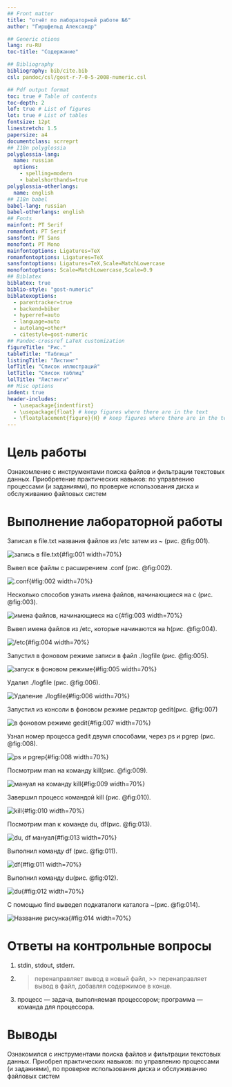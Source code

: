 ```yaml
---
## Front matter
title: "отчёт по лабораторной работе №6"
author: "Гиршфельд Александр"

## Generic otions
lang: ru-RU
toc-title: "Содержание"

## Bibliography
bibliography: bib/cite.bib
csl: pandoc/csl/gost-r-7-0-5-2008-numeric.csl

## Pdf output format
toc: true # Table of contents
toc-depth: 2
lof: true # List of figures
lot: true # List of tables
fontsize: 12pt
linestretch: 1.5
papersize: a4
documentclass: scrreprt
## I18n polyglossia
polyglossia-lang:
  name: russian
  options:
	- spelling=modern
	- babelshorthands=true
polyglossia-otherlangs:
  name: english
## I18n babel
babel-lang: russian
babel-otherlangs: english
## Fonts
mainfont: PT Serif
romanfont: PT Serif
sansfont: PT Sans
monofont: PT Mono
mainfontoptions: Ligatures=TeX
romanfontoptions: Ligatures=TeX
sansfontoptions: Ligatures=TeX,Scale=MatchLowercase
monofontoptions: Scale=MatchLowercase,Scale=0.9
## Biblatex
biblatex: true
biblio-style: "gost-numeric"
biblatexoptions:
  - parentracker=true
  - backend=biber
  - hyperref=auto
  - language=auto
  - autolang=other*
  - citestyle=gost-numeric
## Pandoc-crossref LaTeX customization
figureTitle: "Рис."
tableTitle: "Таблица"
listingTitle: "Листинг"
lofTitle: "Список иллюстраций"
lotTitle: "Список таблиц"
lolTitle: "Листинги"
## Misc options
indent: true
header-includes:
  - \usepackage{indentfirst}
  - \usepackage{float} # keep figures where there are in the text
  - \floatplacement{figure}{H} # keep figures where there are in the text
---
```


# Цель работы

Ознакомление с инструментами поиска файлов и фильтрации текстовых данных.
Приобретение практических навыков: по управлению процессами (и заданиями), по
проверке использования диска и обслуживанию файловых систем

# Выполнение лабораторной работы

 Записал в file.txt названия файлов из /etc затем из ~ (рис. @fig:001).

![запись в file.txt](image/1.png){#fig:001 width=70%}

Вывел все файлы с расширением .conf (рис. @fig:002).

![.conf](image/2.png){#fig:002 width=70%}

Несколько способов узнать имена файлов, начинающиеся на с (рис. @fig:003).

![имена файлов, начинающиеся на с](image/3.png){#fig:003 width=70%}

Вывел имена файлов из /etc, которые начинаются на h(рис. @fig:004).

![/etc](image/4.png){#fig:004 width=70%}

Запустил в фоновом режиме записи в файл  ./logfile (рис. @fig:005).

![запуск в фоновом режиме](image/5.png){#fig:005 width=70%}

Удалил ./logfile (рис. @fig:006).

![Удаление ./logfile ](image/6.png){#fig:006 width=70%}

Запустил из консоли в фоновом режиме редактор gedit(рис. @fig:007)

![в фоновом режиме gedit](image/7.png){#fig:007 width=70%}

Узнал номер процесса gedit двумя способами, через ps и pgrep (рис. @fig:008).

![ps и pgrep](image/8.png){#fig:008 width=70%}

Посмотрим man на команду kill(рис. @fig:009).

![мануал на команду kill](image/9.png){#fig:009 width=70%}

Завершил процесс командой kill (рис. @fig:010).

![kill](image/10.png){#fig:010 width=70%}

Посмотрим man к команде du, df(рис. @fig:013).

![du, df мануал](image/13.png){#fig:013 width=70%}

Выполнил команду df (рис. @fig:011).

![df](image/11.png){#fig:011 width=70%}

Выполнил команду du(рис. @fig:012).

![du](image/12.png){#fig:012 width=70%}

С помощью find выведел подкаталоги каталога ~(рис. @fig:014).

![Название рисунка](image/14.png){#fig:014 width=70%}

# Ответы на контрольные вопросы
1. stdin, stdout, stderr.

2. > перенаправляет вывод в новый файл, >> перенаправляет вывод в файл, добавляя содержимое в конце.

4.  процесс — задача, выполняемая процессором; программа — команда для процессора.




# Выводы

Ознакомился с инструментами поиска файлов и фильтрации текстовых данных.
Приобрел практических навыков: по управлению процессами (и заданиями), по
проверке использования диска и обслуживанию файловых систем

